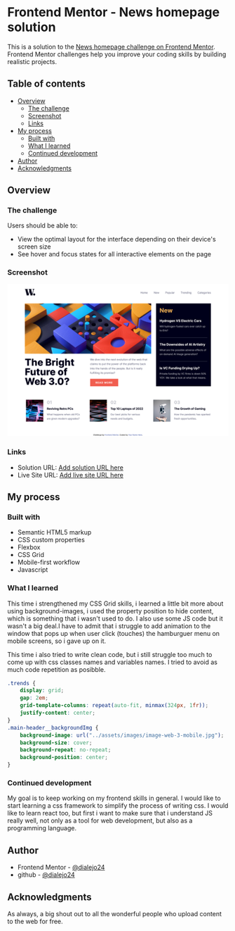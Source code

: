 # Frontend Mentor - News homepage solution

This is a solution to the [News homepage challenge on Frontend Mentor](https://www.frontendmentor.io/challenges/news-homepage-H6SWTa1MFl). Frontend Mentor challenges help you improve your coding skills by building realistic projects. 

## Table of contents

- [Overview](#overview)
  - [The challenge](#the-challenge)
  - [Screenshot](#screenshot)
  - [Links](#links)
- [My process](#my-process)
  - [Built with](#built-with)
  - [What I learned](#what-i-learned)
  - [Continued development](#continued-development)
- [Author](#author)
- [Acknowledgments](#acknowledgments)


## Overview

### The challenge

Users should be able to:

- View the optimal layout for the interface depending on their device's screen size
- See hover and focus states for all interactive elements on the page

### Screenshot

![Screenshot](assets/images/screenshot.png)

### Links

- Solution URL: [Add solution URL here](https://your-solution-url.com)
- Live Site URL: [Add live site URL here](https://your-live-site-url.com)

## My process

### Built with

- Semantic HTML5 markup
- CSS custom properties
- Flexbox
- CSS Grid
- Mobile-first workflow
- Javascript

### What I learned

This time i strengthened my CSS Grid skills, i learned a little bit more about using background-images, i used the property position to hide content, which is something that i wasn't used to do. I also use some JS code but it wasn't a big deal.I have to admit that i struggle to add animation to the window that pops up when user click (touches) the hamburguer menu on mobile screens, so i gave up on it.

This time i also tried to write clean code, but i still struggle too much to come up with css classes names and variables names. I tried to avoid as much code repetition as posibble.


```css
.trends {
    display: grid;
    gap: 2em;
    grid-template-columns: repeat(auto-fit, minmax(324px, 1fr));
    justify-content: center;
}
.main-header__backgroundImg {
    background-image: url("../assets/images/image-web-3-mobile.jpg");
    background-size: cover;
    background-repeat: no-repeat;
    background-position: center;
}
```

### Continued development

My goal is to keep working on my frontend skills in general. I would like to start learning a css framework to simplify the process of writing css. I would like to learn react too, but first i want to make sure that i understand JS really well, not only as a tool for web development, but also as a programming language.


## Author

- Frontend Mentor - [@dialejo24](https://www.frontendmentor.io/profile/dialejo24)
- github - [@dialejo24](https://www.github.com/dialejo24)

## Acknowledgments

As always, a big shout out to all the wonderful people who upload content to the web for free.
